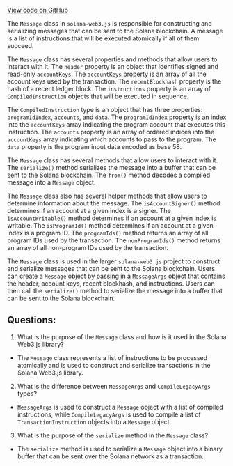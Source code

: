 [View code on GitHub](https://github.com/solana-labs/solana-web3.js/blob/master/packages/library-legacy/src/message/legacy.ts)

The `Message` class in `solana-web3.js` is responsible for constructing and serializing messages that can be sent to the Solana blockchain. A message is a list of instructions that will be executed atomically if all of them succeed. 

The `Message` class has several properties and methods that allow users to interact with it. The `header` property is an object that identifies signed and read-only `accountKeys`. The `accountKeys` property is an array of all the account keys used by the transaction. The `recentBlockhash` property is the hash of a recent ledger block. The `instructions` property is an array of `CompiledInstruction` objects that will be executed in sequence.

The `CompiledInstruction` type is an object that has three properties: `programIdIndex`, `accounts`, and `data`. The `programIdIndex` property is an index into the `accountKeys` array indicating the program account that executes this instruction. The `accounts` property is an array of ordered indices into the `accountKeys` array indicating which accounts to pass to the program. The `data` property is the program input data encoded as base 58.

The `Message` class has several methods that allow users to interact with it. The `serialize()` method serializes the message into a buffer that can be sent to the Solana blockchain. The `from()` method decodes a compiled message into a `Message` object.

The `Message` class also has several helper methods that allow users to determine information about the message. The `isAccountSigner()` method determines if an account at a given index is a signer. The `isAccountWritable()` method determines if an account at a given index is writable. The `isProgramId()` method determines if an account at a given index is a program ID. The `programIds()` method returns an array of all program IDs used by the transaction. The `nonProgramIds()` method returns an array of all non-program IDs used by the transaction.

The `Message` class is used in the larger `solana-web3.js` project to construct and serialize messages that can be sent to the Solana blockchain. Users can create a `Message` object by passing in a `MessageArgs` object that contains the header, account keys, recent blockhash, and instructions. Users can then call the `serialize()` method to serialize the message into a buffer that can be sent to the Solana blockchain.
## Questions: 
 1. What is the purpose of the `Message` class and how is it used in the Solana Web3.js library?
- The `Message` class represents a list of instructions to be processed atomically and is used to construct and serialize transactions in the Solana Web3.js library.

2. What is the difference between `MessageArgs` and `CompileLegacyArgs` types?
- `MessageArgs` is used to construct a `Message` object with a list of compiled instructions, while `CompileLegacyArgs` is used to compile a list of `TransactionInstruction` objects into a `Message` object.

3. What is the purpose of the `serialize` method in the `Message` class?
- The `serialize` method is used to serialize a `Message` object into a binary buffer that can be sent over the Solana network as a transaction.